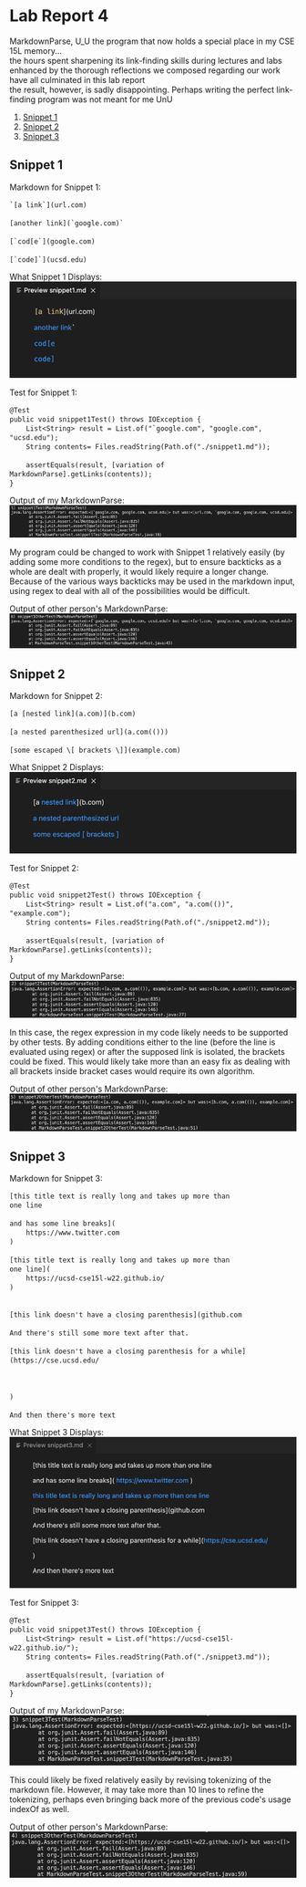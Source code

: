 # Lab Report 4
MarkdownParse, U_U the program that now holds a special place in my CSE 15L memory...<br/>
the hours spent sharpening its link-finding skills during lectures and labs enhanced by the thorough reflections we composed regarding our work have all culminated in this lab report<br/>
the result, however, is sadly disappointing. Perhaps writing the perfect link-finding program was not meant for me UnU

1. [Snippet 1](#snippet-1)
2. [Snippet 2](#snippet-2)
3. [Snippet 3](#snippet-3)

## <a name="snippet-1"></a> Snippet 1
Markdown for Snippet 1:
```
`[a link`](url.com)

[another link](`google.com)`

[`cod[e`](google.com)

[`code]`](ucsd.edu)
```

What Snippet 1 Displays:
![Snippet 1 Preview](photos/lr4/snippet1-expected.png)

Test for Snippet 1:
```
@Test
public void snippet1Test() throws IOException {
    List<String> result = List.of("`google.com", "google.com", "ucsd.edu");
    String contents= Files.readString(Path.of("./snippet1.md"));

    assertEquals(result, [variation of MarkdownParse].getLinks(contents));
}
```

Output of my MarkdownParse:
![Snippet 1 My Result](photos/lr4/snippet1-resultM.png)

My program could be changed to work with Snippet 1 relatively easily (by adding some more conditions to the regex), but to ensure backticks as a whole are dealt with properly, it would likely require a longer change. Because of the various ways backticks may be used in the markdown input, using regex to deal with all of the possibilities would be difficult. 

Output of other person's MarkdownParse:
![Snippet 1 Other Result](photos/lr4/snippet1-resultO.png)

## <a name="snippet-2"></a> Snippet 2
Markdown for Snippet 2:
```
[a [nested link](a.com)](b.com)

[a nested parenthesized url](a.com(()))

[some escaped \[ brackets \]](example.com)
```
What Snippet 2 Displays:
![Snippet 2 Preview](photos/lr4/snippet2-expected.png)

Test for Snippet 2:
```
@Test
public void snippet2Test() throws IOException {
    List<String> result = List.of("a.com", "a.com(())", "example.com");
    String contents= Files.readString(Path.of("./snippet2.md"));

    assertEquals(result, [variation of MarkdownParse].getLinks(contents));
}
```

Output of my MarkdownParse:
![Snippet 2 My Result](photos/lr4/snippet2-resultM.png)

In this case, the regex expression in my code likely needs to be supported by other tests. By adding conditions either to the line (before the line is evaluated using regex) or after the supposed link is isolated, the brackets could be fixed. This would likely take more than an easy fix as dealing with all brackets inside bracket cases would require its own algorithm.

Output of other person's MarkdownParse:
![Snippet 2 Other Result](photos/lr4/snippet2-resultO.png)

## <a name="snippet-3"></a> Snippet 3
Markdown for Snippet 3:
```
[this title text is really long and takes up more than 
one line

and has some line breaks](
    https://www.twitter.com
)

[this title text is really long and takes up more than 
one line](
    https://ucsd-cse15l-w22.github.io/
)


[this link doesn't have a closing parenthesis](github.com

And there's still some more text after that.

[this link doesn't have a closing parenthesis for a while](https://cse.ucsd.edu/



)

And then there's more text
```

What Snippet 3 Displays:
![Snippet 3 Preview](photos/lr4/snippet3-expected.png)

Test for Snippet 3:
```
@Test
public void snippet3Test() throws IOException {
    List<String> result = List.of("https://ucsd-cse15l-w22.github.io/");
    String contents= Files.readString(Path.of("./snippet3.md"));

    assertEquals(result, [variation of MarkdownParse].getLinks(contents));
}
```

Output of my MarkdownParse:
![Snippet 3 My Result](photos/lr4/snippet3-resultM.png)

This could likely be fixed relatively easily by revising tokenizing of the markdown file. However, it may take more than 10 lines to refine the tokenizing, perhaps even bringing back more of the previous code's usage indexOf as well. 

Output of other person's MarkdownParse:
![Snippet 3 Other Result](photos/lr4/snippet3-resultO.png)